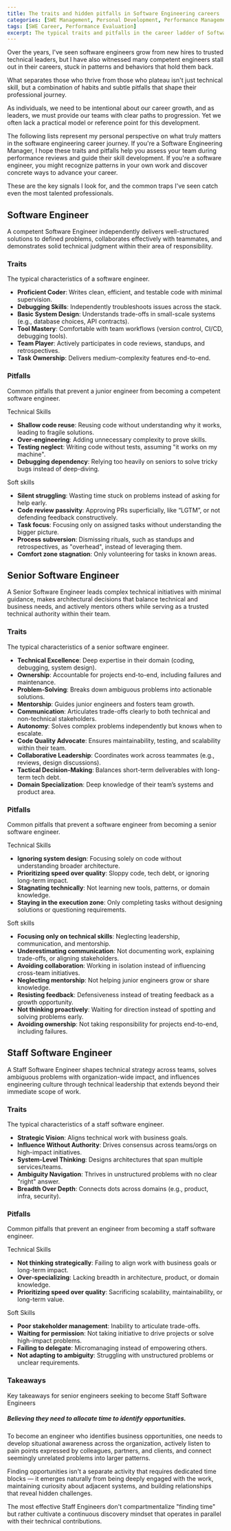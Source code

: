 ```yaml
---
title: The traits and hidden pitfalls in Software Engineering careers
categories: [SWE Management, Personal Development, Performance Management]
tags: [SWE Career, Performance Evaluation]
excerpt: The typical traits and pitfalls in the career ladder of Software Engineers.
---
```


Over the years, I've seen software engineers grow from new hires to trusted technical leaders, but I have also witnessed many competent engineers stall out in their careers, stuck in patterns and behaviors that hold them back.

What separates those who thrive from those who plateau isn't just technical skill, but a combination of habits and subtle pitfalls that shape their professional journey.

As individuals, we need to be intentional about our career growth, and as leaders, we must provide our teams with clear paths to progression. Yet we often lack a practical model or reference point for this development.

The following lists represent my personal perspective on what truly matters in the software engineering career journey. If you're a Software Engineering Manager, I hope these traits and pitfalls help you assess your team during performance reviews and guide their skill development. If you're a software engineer, you might recognize patterns in your own work and discover concrete ways to advance your career.

These are the key signals I look for, and the common traps I've seen catch even the most talented professionals.

## Software Engineer

A competent Software Engineer independently delivers well-structured solutions to defined problems, collaborates effectively with teammates, and demonstrates solid technical judgment within their area of responsibility.

### Traits

The typical characteristics of a software engineer.

- **Proficient Coder**: Writes clean, efficient, and testable code with minimal supervision.
- **Debugging Skills**: Independently troubleshoots issues across the stack.
- **Basic System Design**: Understands trade-offs in small-scale systems (e.g., database choices, API contracts).
- **Tool Mastery**: Comfortable with team workflows (version control, CI/CD, debugging tools).
- **Team Player**: Actively participates in code reviews, standups, and retrospectives.
- **Task Ownership**: Delivers medium-complexity features end-to-end.

### Pitfalls

Common pitfalls that prevent a junior engineer from becoming a competent software engineer.

Technical Skills
- **Shallow code reuse**: Reusing code without understanding why it works, leading to fragile solutions.
- **Over-engineering**: Adding unnecessary complexity to prove skills.
- **Testing neglect**: Writing code without tests, assuming "it works on my machine".
- **Debugging dependency**: Relying too heavily on seniors to solve tricky bugs instead of deep-diving.

Soft skills
- **Silent struggling**: Wasting time stuck on problems instead of asking for help early.
- **Code review passivity**: Approving PRs superficially, like “LGTM”, or not defending feedback constructively.
- **Task focus**: Focusing only on assigned tasks without understanding the bigger picture.
- **Process subversion**: Dismissing rituals, such as standups and retrospectives, as "overhead", instead of leveraging them.
- **Comfort zone stagnation**: Only volunteering for tasks in known areas.

## Senior Software Engineer

A Senior Software Engineer leads complex technical initiatives with minimal guidance, makes architectural decisions that balance technical and business needs, and actively mentors others while serving as a trusted technical authority within their team.

### Traits

The typical characteristics of a senior software engineer.

- **Technical Excellence**: Deep expertise in their domain (coding, debugging, system design).
- **Ownership**: Accountable for projects end-to-end, including failures and maintenance.
- **Problem-Solving**: Breaks down ambiguous problems into actionable solutions.
- **Mentorship**: Guides junior engineers and fosters team growth.
- **Communication**: Articulates trade-offs clearly to both technical and non-technical stakeholders.
- **Autonomy**: Solves complex problems independently but knows when to escalate.
- **Code Quality Advocate**: Ensures maintainability, testing, and scalability within their team.
- **Collaborative Leadership**: Coordinates work across teammates (e.g., reviews, design discussions).
- **Tactical Decision-Making**: Balances short-term deliverables with long-term tech debt.
- **Domain Specialization**: Deep knowledge of their team’s systems and product area.

### Pitfalls

Common pitfalls that prevent a software engineer from becoming a senior software engineer.

Technical Skills
- **Ignoring system design**: Focusing solely on code without understanding broader architecture.
- **Prioritizing speed over quality**: Sloppy code, tech debt, or ignoring long-term impact.
- **Stagnating technically**: Not learning new tools, patterns, or domain knowledge.
- **Staying in the execution zone**: Only completing tasks without designing solutions or questioning requirements.

Soft skills
- **Focusing only on technical skills**: Neglecting leadership, communication, and mentorship.
- **Underestimating communication**: Not documenting work, explaining trade-offs, or aligning stakeholders.
- **Avoiding collaboration**: Working in isolation instead of influencing cross-team initiatives.
- **Neglecting mentorship**: Not helping junior engineers grow or share knowledge.
- **Resisting feedback**: Defensiveness instead of treating feedback as a growth opportunity.
- **Not thinking proactively**: Waiting for direction instead of spotting and solving problems early.
- **Avoiding ownership**: Not taking responsibility for projects end-to-end, including failures.

## Staff Software Engineer

 A Staff Software Engineer shapes technical strategy across teams, solves ambiguous problems with organization-wide impact, and influences engineering culture through technical leadership that extends beyond their immediate scope of work.

### Traits

The typical characteristics of a staff software engineer.

- **Strategic Vision**: Aligns technical work with business goals.
- **Influence Without Authority**: Drives consensus across teams/orgs on high-impact initiatives.
- **System-Level Thinking**: Designs architectures that span multiple services/teams.
- **Ambiguity Navigation**: Thrives in unstructured problems with no clear "right" answer.
- **Breadth Over Depth**: Connects dots across domains (e.g., product, infra, security).

### Pitfalls

Common pitfalls that prevent an engineer from becoming a staff software engineer.

Technical Skills
- **Not thinking strategically**: Failing to align work with business goals or long-term impact.
- **Over-specializing**: Lacking breadth in architecture, product, or domain knowledge.
- **Prioritizing speed over quality**: Sacrificing scalability, maintainability, or long-term value.

Soft Skills
- **Poor stakeholder management**: Inability to articulate trade-offs.
- **Waiting for permission**: Not taking initiative to drive projects or solve high-impact problems.
- **Failing to delegate**: Micromanaging instead of empowering others.
- **Not adapting to ambiguity**: Struggling with unstructured problems or unclear requirements.

### Takeaways

Key takeaways for senior engineers seeking to become Staff Software Engineers

##### Believing they need to allocate time to identify opportunities.

To become an engineer who identifies business opportunities, one needs to develop situational awareness across the organization, actively listen to pain points expressed by colleagues, partners, and clients, and connect seemingly unrelated problems into larger patterns.

Finding opportunities isn't a separate activity that requires dedicated time blocks — it emerges naturally from being deeply engaged with the work, maintaining curiosity about adjacent systems, and building relationships that reveal hidden challenges.

The most effective Staff Engineers don't compartmentalize "finding time" but rather cultivate a continuous discovery mindset that operates in parallel with their technical contributions.